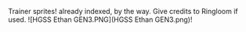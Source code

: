 Trainer sprites! already indexed, by the way.
Give credits to Ringloom if used.
![HGSS Ethan GEN3.PNG](HGSS Ethan GEN3.png)!
